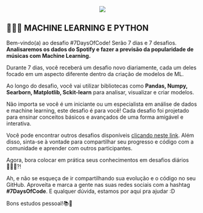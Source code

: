 <p align="center">
  <img src="https://github.com/letpires/7DaysOfCodeSpotifyML/blob/main/7daysofcode_logo.png" >
</p>

<h2 align="left">
  👩🏻‍💻 MACHINE LEARNING E PYTHON
</h2>

Bem-vindo(a) ao desafio #7DaysOfCode! Serão 7 dias e 7 desafios. **Analisaremos os dados do Spotify e fazer a previsão da popularidade de músicas com Machine Learning.**

Durante 7 dias, você receberá um desafio novo diariamente, cada um deles focado em um aspecto diferente dentro da criação de modelos de ML.

Ao longo do desafio, você vai utilizar bibliotecas como **Pandas, Numpy, Searborn, Matplotlib, Sckit-learn** para analisar, visualizar e criar modelos.

Não importa se você é um iniciante ou um especialista em análise de dados e machine learning, este desafio é para você! Cada desafio foi projetado para ensinar conceitos básicos e avançados de uma forma amigável e interativa.

Você pode encontrar outros desafios disponíveis [clicando neste link](https://7daysofcode.io/). Além disso, sinta-se à vontade para compartilhar seu progresso e código com a comunidade e aprender com outros participantes.

Agora, bora colocar em prática seus conhecimentos em desafios diários 👩🏽‍💻?!

Ah, e não se esqueça de ir compartilhando sua evolução e o código no seu GitHub. Aproveita e marca a gente nas suas redes sociais com a hashtag **#7DaysOfCode**. E qualquer dúvida, estamos por aqui pra ajudar :D

Bons estudos pessoal!📚🚀
